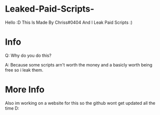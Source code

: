 # Leaked-Paid-Scripts-
Hello :D This Is Made By Chriss#0404
And I Leak Paid Scripts :)

# Info

Q: Why do you do this?

A: Because some scripts arn't worth the money and a basicly worth being free so i leak them.


# More Info

Also im working on a website for this so the github wont get updated all the time D:

